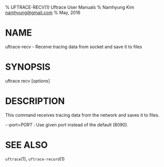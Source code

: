 % UFTRACE-RECV(1) Uftrace User Manuals
% Namhyung Kim <namhyung@gmail.com>
% May, 2016

NAME
====
uftrace-recv - Receive tracing data from socket and save it to files

SYNOPSIS
========
uftrace recv [*options*]

DESCRIPTION
===========
This command receives tracing data from the network and saves it to files.

\--port=*PORT*
:   Use given port instead of the default (8090).

SEE ALSO
========
`uftrace`(1), `uftrace-record`(1)
